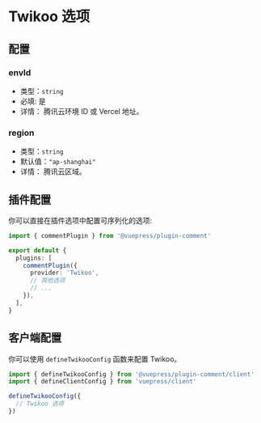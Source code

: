 # Twikoo 选项

## 配置

### envId

- 类型：`string`
- 必填: 是
- 详情： 腾讯云环境 ID 或 Vercel 地址。

### region

- 类型：`string`
- 默认值：`"ap-shanghai"`
- 详情： 腾讯云区域。

## 插件配置

你可以直接在插件选项中配置可序列化的选项:

```ts title=".vuepress/config.ts"
import { commentPlugin } from '@vuepress/plugin-comment'

export default {
  plugins: [
    commentPlugin({
      provider: 'Twikoo',
      // 其他选项
      // ...
    }),
  ],
}
```

## 客户端配置

你可以使用 `defineTwikooConfig` 函数来配置 Twikoo。

```ts title=".vuepress/client.ts"
import { defineTwikooConfig } from '@vuepress/plugin-comment/client'
import { defineClientConfig } from 'vuepress/client'

defineTwikooConfig({
  // Twikoo 选项
})
```
